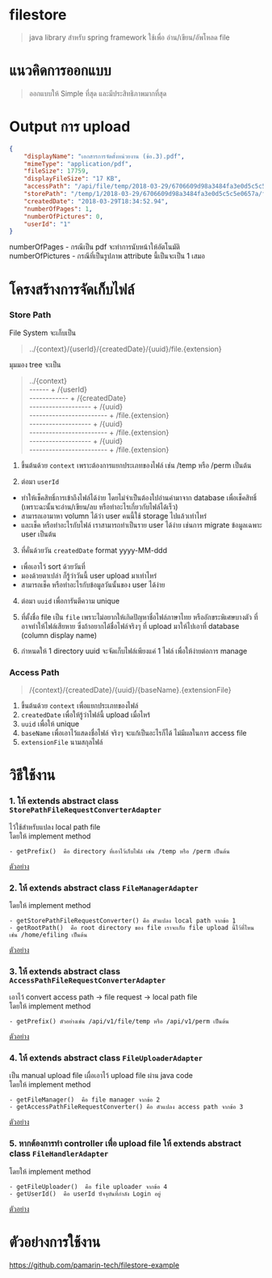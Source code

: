 # filestore

> java library สำหรับ spring framework ใช้เพื่อ อ่าน/เขียน/อัพโหลด file

# แนวคิดการออกแบบ  

> ออกแบบให้ Simple ที่สุด และมีประสิทธิภาพมากที่สุด  

# Output การ upload  

```json
{
    "displayName": "เอกสารการจัดตั้งหน่วยงาน (ข้อ.3).pdf",
    "mimeType": "application/pdf",
    "fileSize": 17759,
    "displayFileSize": "17 KB",
    "accessPath": "/api/file/temp/2018-03-29/6706609d98a3484fa3e0d5c5c5e0657a/เอกสารการจัดตั้งหน่วยงาน_ข้อ_3_.pdf",
    "storePath": "/temp/1/2018-03-29/6706609d98a3484fa3e0d5c5c5e0657a/file.pdf",
    "createdDate": "2018-03-29T18:34:52.94",
    "numberOfPages": 1,
    "numberOfPictures": 0,
    "userId": "1"
}
```
  
numberOfPages - กรณีเป็น pdf จะทำการนับหน้าให้อัตโนมัติ  
numberOfPictures - กรณีที่เป็นรูปภาพ attribute นี้เป็นจะเป็น 1 เสมอ   

# โครงสร้างการจัดเก็บไฟล์  

### Store Path  

File System จะเก็บเป็น  

> ../{context}/{userId}/{createdDate}/{uuid}/file.{extension}  
  
มุมมอง tree จะเป็น  
  
> ../{context}    
------ + /{userId}    
------------ + /{createdDate}  
------------------- + /{uuid}  
------------------------ + /file.{extension}  
------------------- + /{uuid}  
------------------------ + /file.{extension}  
------------------- + /{uuid}  
------------------------ + /file.{extension}  

1. ขึ้นต้นด้วย `context` เพราะต้องการแยกประเภทของไฟล์ เช่น /temp หรือ /perm เป็นต้น  

2. ต่อมา `userId` 
- ทำให้เช็คสิทธิ์การเข้าถึงไฟล์ได้ง่าย โดยไม่จำเป็นต้องไปอ่านค่ามาจาก database เพื่อเช็คสิทธิ์ (เพราะฉะนั้นจะอ่าน/เขียน/ลบ หรือทำอะไรเกี่ยวกับไฟล์ได้เร็ว)  
- สามารถเอามาหา volumn ได้ว่า user คนนี้ใช้ storage ไปแล้วเท่าไหร่  
- และเช็ค หรือทำอะไรกับไฟล์ เราสามารถทำเป็นราย user ได้ง่าย เช่นการ migrate ข้อมูลเฉพาะ user เป็นต้น  

3. ที่คั่นด้วยวัน `createdDate` format yyyy-MM-ddd 
- เพื่อเอาไว้ sort ด้วยวันที่ 
- มองด้วยตาเปล่า ก็รู้ว่าวันนี้ user upload มาเท่าไหร่
- สามารถเช็ค หรือทำอะไรกับข้อมูลวันนั้นของ user ได้ง่าย  
  
4. ต่อมา `uuid` เพื่อการันตีความ unique 

5. ที่ตั้งชื่อ file เป็น `file` เพราะไม่อยากให้เกิดปัญหาชื่อไฟล์ภาษาไทย หรืออักขระพิเศษบางตัว ที่อาจทำให้ไฟล์เสียหาย  ซึ่งถ้าอยากได้ชื่อไฟล์จริงๆ ที่ upload มาให้ไปเอาที่ database (column display name)    

6. กำหนดให้ 1 directory uuid จะจัดเก็บไฟล์เพียงแค่ 1 ไฟล์ เพื่อให้ง่ายต่อการ manage  

### Access Path  

> /{context}/{createdDate}/{uuid}/{baseName}.{extensionFile}  

1. ขึ้นต้นด้วย `context` เพื่อแยกประเภทของไฟล์  
2. `createdDate` เพื่อให้รู้ว่าไฟล์นี้ upload เมื่อไหร้  
3. `uuid` เพื่อให้ unique  
4. `baseName` เพื่อเอาไว้แสดงชื่อไฟล์  จริงๆ จะแก้เป็นอะไรก็ได้  ไม่มีผลในการ access file  
5. `extensionFile` นามสกุลไฟล์  

# วิธีใช้งาน

### 1. ให้ extends abstract class `StorePathFileRequestConverterAdapter`

ไว้ใช้สำหรับแปลง local path file     
โดยให้ implement method   

```
- getPrefix()  คือ directory ที่เอาไว้เก็บไฟล์ เช่น /temp หรือ /perm เป็นต้น
```

[ตัวอย่าง](https://github.com/pamarin-tech/filestore-example/blob/master/src/main/java/com/pamarin/filestore/example/TempStorePathFileRequestConverter.java)

### 2. ให้ extends abstract class `FileManagerAdapter`

โดยให้ implement method 

```
- getStorePathFileRequestConverter() คือ ตัวแปลง local path จากข้อ 1
- getRootPath()  คือ root directory ของ file เราจะเก็บ file upload นี้ไว้ที่ไหน เช่น /home/efiling เป็นต้น   
```

[ตัวอย่าง](https://github.com/pamarin-tech/filestore-example/blob/master/src/main/java/com/pamarin/filestore/example/TempFileManager.java)

### 3. ให้ extends abstract class `AccessPathFileRequestConverterAdapter`

เอาไว้ convert access path -> file request -> local path file   
โดยให้ implement method 

```
- getPrefix() ตัวอย่างเช่น /api/v1/file/temp หรือ /api/v1/perm เป็นต้น 
```

[ตัวอย่าง](https://github.com/pamarin-tech/filestore-example/blob/master/src/main/java/com/pamarin/filestore/example/TempAccessPathFileRequestConverterAdapter.java)  

### 4. ให้ extends abstract class `FileUploaderAdapter`

เป็น manual upload file เผื่อเอาไว้ upload file ผ่าน java code   
โดยให้ implement method 

```
- getFileManager()  คือ file manager จากข้อ 2 
- getAccessPathFileRequestConverter() คือ ตัวแปลง access path จากข้อ 3
```

[ตัวอย่าง](https://github.com/pamarin-tech/filestore-example/blob/master/src/main/java/com/pamarin/filestore/example/TempFileUploader.java)  

### 5. หากต้องการทำ controller เพื่อ upload file ให้ extends abstract class `FileHandlerAdapter`

โดยให้ implement method 

```
- getFileUploader()  คือ file uploader จากข้อ 4   
- getUserId()  คือ userId ปัจจุบันที่กำลัง Login อยู่  
```

[ตัวอย่าง](https://github.com/pamarin-tech/filestore-example/blob/master/src/main/java/com/pamarin/filestore/example/TempFileHandlerCtrl.java)  

# ตัวอย่างการใช้งาน 

https://github.com/pamarin-tech/filestore-example 
